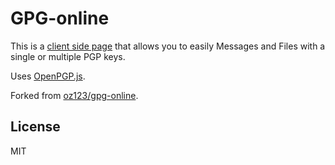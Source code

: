 # GPG-online

This is a <a href="https://samjuk.github.io/gpg-online/">client side page</a> that allows you to easily Messages and Files with a single or multiple PGP keys.

Uses <a href="https://github.com/openpgpjs/openpgpjs">OpenPGP.js</a>.

Forked from <a href="https://github.com/oz123/gpg-online">oz123/gpg-online</a>.

## License

MIT

